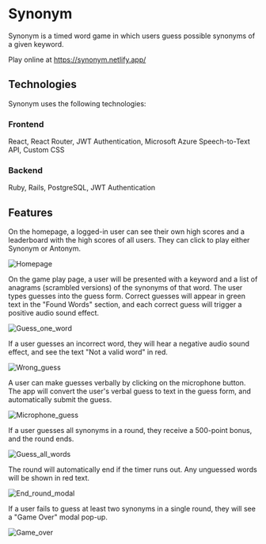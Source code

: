 # Synonym

Synonym is a timed word game in which users guess possible synonyms of a given keyword. 

Play online at https://synonym.netlify.app/

## Technologies

Synonym uses the following technologies:

### Frontend

React, React Router, JWT Authentication, Microsoft Azure Speech-to-Text API, Custom CSS

### Backend

Ruby, Rails, PostgreSQL, JWT Authentication

## Features

On the homepage, a logged-in user can see their own high scores and a leaderboard with the high scores of all users. They can click to play either Synonym or Antonym.

![Homepage](https://user-images.githubusercontent.com/70274658/111839957-0565cf00-88d2-11eb-9ef3-80e0bddb828c.gif)

On the game play page, a user will be presented with a keyword and a list of anagrams (scrambled versions) of the synonyms of that word. The user types guesses into the guess form. Correct guesses will appear in green text in the "Found Words" section, and each correct guess will trigger a positive audio sound effect.

![Guess_one_word](https://user-images.githubusercontent.com/70274658/111840232-74dbbe80-88d2-11eb-9aad-8af633888a64.gif)

If a user guesses an incorrect word, they will hear a negative audio sound effect, and see the text "Not a valid word" in red.

![Wrong_guess](https://user-images.githubusercontent.com/70274658/111840312-9472e700-88d2-11eb-8306-650dc0601edf.gif)

A user can make guesses verbally by clicking on the microphone button. The app will convert the user's verbal guess to text in the guess form, and automatically submit the guess.

![Microphone_guess](https://user-images.githubusercontent.com/70274658/111840414-bf5d3b00-88d2-11eb-835e-8849caf4002b.gif)

If a user guesses all synonyms in a round, they receive a 500-point bonus, and the round ends.

![Guess_all_words](https://user-images.githubusercontent.com/70274658/111840479-d308a180-88d2-11eb-9a28-db20f3da8758.gif)

The round will automatically end if the timer runs out. Any unguessed words will be shown in red text.

![End_round_modal](https://user-images.githubusercontent.com/70274658/111840510-e287ea80-88d2-11eb-82ef-a04b0abe2f16.gif)

If a user fails to guess at least two synonyms in a single round, they will see a "Game Over" modal pop-up.

![Game_over](https://user-images.githubusercontent.com/70274658/111840569-fe8b8c00-88d2-11eb-82a7-58d4319419f1.gif)
